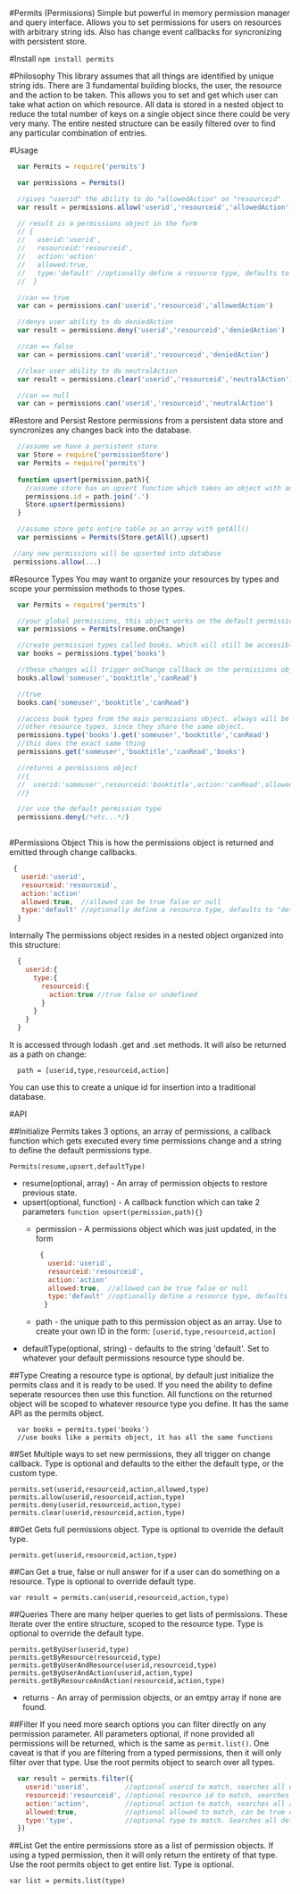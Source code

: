#Permits (Permissions)
Simple but powerful in memory permission manager and query interface.
Allows you to set permissions for users on resources with arbitrary string ids.
Also has change event callbacks for syncronizing with persistent store.

#Install
`npm install permits`

#Philosophy
This library assumes that all things are identified by unique string ids. 
There are 3 fundamental building blocks, the user, the resource and the action to be taken.
This allows you to set and get which user can take what action on which resource.
All data is stored in a nested object to reduce the total number of keys on a single object since there could be very very many.
The entire nested structure can be easily filtered over to find any particular combination of entries. 

#Usage
```js
  var Permits = require('permits')

  var permissions = Permits()

  //gives "userid" the ability to do "allowedAction" on "resourceid"
  var result = permissions.allow('userid','resourceid','allowedAction')

  // result is a permissions object in the form 
  // { 
  //   userid:'userid',
  //   resourceid:'resourceid',
  //   action:'action'
  //   allowed:true,
  //   type:'default' //optionally define a resource type, defaults to "default"
  //  }

  //can == true
  var can = permissions.can('userid','resourceid','allowedAction')

  //denys user ability to do deniedAction
  var result = permissions.deny('userid','resourceid','deniedAction')

  //can == false
  var can = permissions.can('userid','resourceid','deniedAction')

  //clear user ability to do neutralAction
  var result = permissions.clear('userid','resourceid','neutralAction')

  //can == null
  var can = permissions.can('userid','resourceid','neutralAction')
```

#Restore and Persist
Restore permissions from a persistent data store and syncronizes any changes back into the database.
```js
  //assume we have a persistent store
  var Store = require('permissionStore')
  var Permits = require('permits')
  
  function upsert(permission,path){
    //assume store has an upsert function which takes an object with an id property
    permissions.id = path.join('.')
    Store.upsert(permissions)
  }

  //assume store gets entire table as an array with getAll()
  var permissions = Permits(Store.getAll(),upsert)

 //any new permissions will be upserted into database
 permissions.allow(...)

```

#Resource Types
You may want to organize your resources by types and scope your permission methods to those types.
```js
  var Permits = require('permits')

  //your global permissions, this object works on the default permission type: 'default'
  var permissions = Permits(resume,onChange)

  //create permission types called books, which will still be accessible from the permissions object.
  var books = permissions.type('books')

  //these changes will trigger onChange callback on the permissions object
  books.allow('someuser','booktitle','canRead')

  //true
  books.can('someuser','booktitle','canRead')

  //access book types from the main permissions object. always will be consistent with
  //other resource types, since they share the same object.
  permissions.type('books').get('someuser','booktitle','canRead')
  //this does the exact same thing
  permissions.get('someuser','booktitle','canRead','books')

  //returns a permissions object
  //{
  //  userid:'someuser',resourceid:'booktitle',action:'canRead',allowed:true, type:'books'
  //}

  //or use the default permission type
  permissions.deny(/*etc...*/)
  
```
#Permissions Object
This is how the permissions object is returned and emitted through change callbacks.

```js
 { 
   userid:'userid',
   resourceid:'resourceid',
   action:'action'
   allowed:true,  //allowed can be true false or null
   type:'default' //optionally define a resource type, defaults to "default"
  }
```

Internally The permissions object resides in a nested object organized into this structure:
```js
  {
    userid:{
      type:{
        resourceid:{
          action:true //true false or undefined
        }
      }
    }
  }
```
It is accessed through lodash .get and .set methods. It will also be returned as a path on change:

```
  path = [userid,type,resourceid,action]

```
You can use this to create a unique id for insertion into a traditional database. 

#API

##Initialize
Permits takes 3 options, an array of permissions, a callback function which gets executed every time permissions change and a string to define the default permissions type.

`Permits(resume,upsert,defaultType)`

- resume(optional, array) - An array of permission objects to restore previous state.
- upsert(optional, function) - A callback function which can take 2 parameters
  `function upsert(permission,path){}`
  - permission - A permissions object which was just updated, in the form 

    ```js
     { 
       userid:'userid',
       resourceid:'resourceid',
       action:'action'
       allowed:true,  //allowed can be true false or null
       type:'default' //optionally define a resource type, defaults to "default"
      }
    ```

   - path - the unique path to this permission object as an array. Use to create your own ID in the form:
     `[userid,type,resourceid,action]`
- defaultType(optional, string) - defaults to the string 'default'. Set to whatever your default permissions resource type should be.

##Type
Creating a resource type is optional, by default just initialize the permits class and it is ready to be used.
If you need the ability to define seperate resources then use this function. All functions on the returned object
will be scoped to whatever resource type you define.  It has the same API as the permits object.

```
  var books = permits.type('books')
  //use books like a permits object, it has all the same functions
```

##Set
Multiple ways to set new permissions, they all trigger on change callback. Type is optional and defaults to
the either the default type, or the custom type.

`permits.set(userid,resourceid,action,allowed,type)`   
`permits.allow(userid,resourceid,action,type)`   
`permits.deny(userid,resourceid,action,type)`   
`permits.clear(userid,resourceid,action,type)`   

##Get
Gets full permissions object. Type is optional to override the default type.

`permits.get(userid,resourceid,action,type)`

##Can
Get a true, false or null answer for if a user can do something on a resource.  Type is optional to override default type.

`var result = permits.can(userid,resourceid,action,type)`

##Queries
There are many helper queries to get lists of permissions. These iterate over the entire structure, scoped to the resource type. Type is optional
to override the default type.

`permits.getByUser(userid,type)`   
`permits.getByResource(resourceid,type)`   
`permits.getByUserAndResource(userid,resourceid,type)`   
`permits.getByUserAndAction(userid,action,type)`   
`permits.getByResourceAndAction(resourceid,action,type)`   
   
- returns - An array of permission objects, or an emtpy array if none are found.

##Filter
If you need more search options you can filter directly on any permission parameter. All parameters
optional, if none provided all permissions will be returned, which is the same as `permit.list()`.
One caveat is that if you are filtering from a typed permissions, then it will only filter over that type.
Use the root permits object to search over all types.
 
```js
  var result = permits.filter({
    userid:'userid',         //optional userid to match, searches all users if omitted.
    resourceid:'resourceid', //optional resource id to match, searches all resources if omitted.
    action:'action',         //optional action to match, searches all actions if omitted.
    allowed:true,            //optional allowed to match, can be true or false. Searches all allowed states if omitted.
    type:'type',             //optional type to match. Searches all default type if omitted.
  })
```

##List
Get the entire permissions store as a list of permission objects. If using a typed permission, then it will only return 
the entirety of that type. Use the root permits object to get entire list. Type is optional.

`var list = permits.list(type)`

